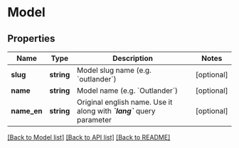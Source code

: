 # Model

## Properties
Name | Type | Description | Notes
------------ | ------------- | ------------- | -------------
**slug** | **string** | Model slug name (e.g. &#x60;outlander&#x60;) | [optional] 
**name** | **string** | Model name (e.g. &#x60;Outlander&#x60;) | [optional] 
**name_en** | **string** | Original english name. Use it along with _**&#x60;lang&#x60;**_ query parameter | [optional] 

[[Back to Model list]](../README.md#documentation-for-models) [[Back to API list]](../README.md#documentation-for-api-endpoints) [[Back to README]](../README.md)


